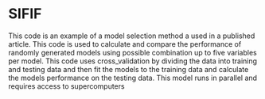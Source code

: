# SIFIF
This code is an example of a model selection method a used in a published article. This code is used to calculate and compare the performance of randomly generated models using possible combination up to five variables per model. This code uses cross_validation by dividing the data into training and testing data and then fit the models to the training data and calculate the models performance on the testing data. This model runs in parallel and requires access to supercomputers  
